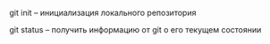 git init – инициализация локального репозитория

git status – получить информацию от git о его текущем состоянии

